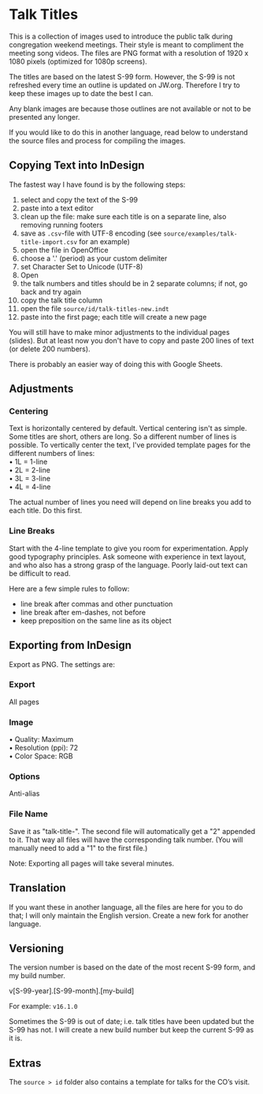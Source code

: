 # Talk Titles
This is a collection of images used to introduce the public talk during congregation weekend meetings. Their style is meant to compliment the meeting song videos. The files are PNG format with a resolution of 1920 x 1080 pixels (optimized for 1080p screens).  

The titles are based on the latest S-99 form. However, the S-99 is not refreshed every time an outline is updated on JW.org. Therefore I try to keep these images up to date the best I can.

Any blank images are because those outlines are not available or not to be presented any longer.

If you would like to do this in another language, read below to understand the source files and process for compiling the images.

## Copying Text into InDesign
The fastest way I have found is by the following steps:

1) select and copy the text of the S-99
2) paste into a text editor
3) clean up the file: make sure each title is on a separate line, also removing running footers 
4) save as `.csv`-file with UTF-8 encoding (see `source/examples/talk-title-import.csv` for an example)
5) open the file in OpenOffice
6) choose a '.' (period) as your custom delimiter
7) set Character Set to Unicode (UTF-8)
8) Open
7) the talk numbers and titles should be in 2 separate columns; if not, go back and try again
8) copy the talk title column
9) open the file `source/id/talk-titles-new.indt`
10) paste into the first page; each title will create a new page

You will still have to make minor adjustments to the individual pages (slides). But at least now you don't have to copy and paste 200 lines of text (or delete 200 numbers).

There is probably an easier way of doing this with Google Sheets.

## Adjustments


### Centering
Text is horizontally centered by default. Vertical centering isn't as simple. Some titles are short, others are long. So a different number of lines is possible. To vertically center the text, I've provided template pages for the different numbers of lines:  
• 1L = 1-line  
• 2L = 2-line  
• 3L = 3-line  
• 4L = 4-line
  
The actual number of lines you need will depend on line breaks you add to each title. Do this first.

### Line Breaks

Start with the 4-line template to give you room for experimentation. Apply good typography principles. Ask someone with experience in text layout, and who also has a strong grasp of the language. Poorly laid-out text can be difficult to read.  

Here are a few simple rules to follow:  
- line break after commas and other punctuation
- line break after em-dashes, not before
- keep preposition on the same line as its object

## Exporting from InDesign
Export as PNG. The settings are:

### Export
All pages

### Image
• Quality: Maximum  
• Resolution (ppi): 72  
• Color Space: RGB

### Options
Anti-alias

### File Name
Save it as "talk-title-". The second file will automatically get a "2" appended to it. That way all files will have the corresponding talk number. (You will manually need to add a "1" to the first file.)

Note: Exporting all pages will take several minutes.

## Translation
If you want these in another language, all the files are here for you to do that; I will only maintain the English version. Create a new fork for another language.

## Versioning
The version number is based on the date of the most recent S-99 form, and my build number.  
  
v[S-99-year].[S-99-month].[my-build]

For example: `v16.1.0`

Sometimes the S-99 is out of date; i.e. talk titles have been updated but the S-99 has not. I will create a new build number but keep the current S-99 as it is. 

## Extras
The `source > id` folder also contains a template for talks for the CO’s visit.
